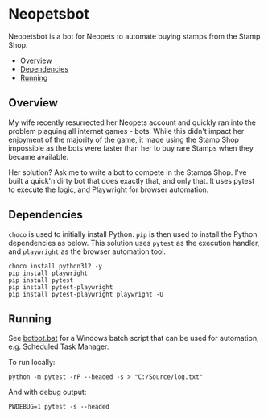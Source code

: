 # Neopetsbot

Neopetsbot is a bot for Neopets to automate buying stamps from the Stamp Shop.

- [Overview](#overview)
- [Dependencies](#dependencies)
- [Running](#running)

## Overview

My wife recently resurrected her Neopets account and quickly ran into the problem plaguing all internet games - bots. While this didn't impact her enjoyment of the majority of the game, it made using the Stamp Shop impossible as the bots were faster than her to buy rare Stamps when they became available.

Her solution? Ask me to write a bot to compete in the Stamps Shop. I've built a quick'n'dirty bot that does exactly that, and only that. It uses pytest to execute the logic, and Playwright for browser automation.

## Dependencies

`choco` is used to initially install Python. `pip` is then used to install the Python dependencies as below. This solution uses `pytest` as the execution handler, and `playwright` as the browser automation tool.

```
choco install python312 -y
pip install playwright
pip install pytest
pip install pytest-playwright
pip install pytest-playwright playwright -U
```

## Running

See [botbot.bat](./botbot.bat) for a Windows batch script that can be used for automation, e.g. Scheduled Task Manager.

To run locally:

`python -m pytest -rP --headed -s > "C:/Source/log.txt"`

And with debug output:

`PWDEBUG=1 pytest -s --headed`
